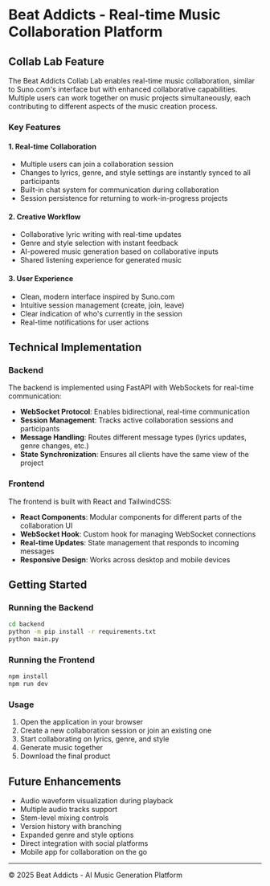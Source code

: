 # Beat Addicts - Real-time Music Collaboration Platform

## Collab Lab Feature

The Beat Addicts Collab Lab enables real-time music collaboration, similar to Suno.com's interface but with enhanced collaborative capabilities. Multiple users can work together on music projects simultaneously, each contributing to different aspects of the music creation process.

### Key Features

#### 1. Real-time Collaboration
- Multiple users can join a collaboration session
- Changes to lyrics, genre, and style settings are instantly synced to all participants
- Built-in chat system for communication during collaboration
- Session persistence for returning to work-in-progress projects

#### 2. Creative Workflow
- Collaborative lyric writing with real-time updates
- Genre and style selection with instant feedback
- AI-powered music generation based on collaborative inputs
- Shared listening experience for generated music

#### 3. User Experience
- Clean, modern interface inspired by Suno.com
- Intuitive session management (create, join, leave)
- Clear indication of who's currently in the session
- Real-time notifications for user actions

## Technical Implementation

### Backend

The backend is implemented using FastAPI with WebSockets for real-time communication:

- **WebSocket Protocol**: Enables bidirectional, real-time communication
- **Session Management**: Tracks active collaboration sessions and participants
- **Message Handling**: Routes different message types (lyrics updates, genre changes, etc.)
- **State Synchronization**: Ensures all clients have the same view of the project

### Frontend

The frontend is built with React and TailwindCSS:

- **React Components**: Modular components for different parts of the collaboration UI
- **WebSocket Hook**: Custom hook for managing WebSocket connections
- **Real-time Updates**: State management that responds to incoming messages
- **Responsive Design**: Works across desktop and mobile devices

## Getting Started

### Running the Backend

```bash
cd backend
python -m pip install -r requirements.txt
python main.py
```

### Running the Frontend

```bash
npm install
npm run dev
```

### Usage

1. Open the application in your browser
2. Create a new collaboration session or join an existing one
3. Start collaborating on lyrics, genre, and style
4. Generate music together
5. Download the final product

## Future Enhancements

- Audio waveform visualization during playback
- Multiple audio tracks support
- Stem-level mixing controls
- Version history with branching
- Expanded genre and style options
- Direct integration with social platforms
- Mobile app for collaboration on the go

---

© 2025 Beat Addicts - AI Music Generation Platform
